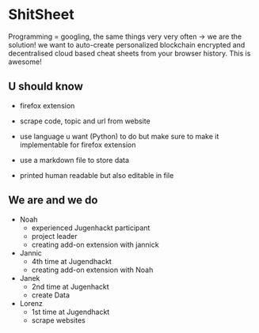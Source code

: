 # ShitSheet
Programming = googling, the same things very very often -> we are the solution! we want to auto-create personalized blockchain encrypted and decentralised cloud based cheat sheets from your browser history.
This is awesome!


## U should know
- firefox extension

- scrape code, topic and url from website
- use language u want (Python) to do but make sure to make it implementable for firefox extension

- use a markdown file to store data
- printed human readable but also editable in file 

## We are and we do
- Noah 
	- experienced Jugenhackt participant
	- project leader
	- creating add-on extension with jannick
- Jannic
	- 4th time at Jugendhackt
	- creating add-on extension with Noah
- Janek
	- 2nd time at Jugenhackt
	- create Data
- Lorenz 
	- 1st time at Jugendhackt
	- scrape websites


